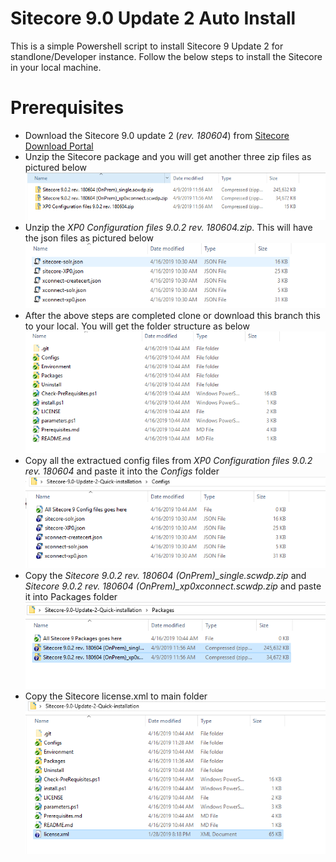 
# Sitecore 9.0 Update 2 Auto Install
This is a simple Powershell script to install Sitecore 9 Update 2 for standlone/Developer instance. Follow the below steps to install the Sitecore in your local machine.

# Prerequisites
- Download the Sitecore 9.0 update 2 (*rev. 180604*) from [Sitecore Download Portal](https://dev.sitecore.net/Downloads/Sitecore_Experience_Platform/90/Sitecore_Experience_Platform_90_Update2.aspx)
- Unzip the Sitecore package and you will get another three zip files as pictured below
![Sitecore 9.0 files after unzip](images/sc90-unzip.PNG)
- Unzip the *XP0 Configuration files 9.0.2 rev. 180604.zip*. This will have the json files as pictured below
![Sitecore 9.0 Configuration files](images/sc90-configuration-files.PNG)
- After the above steps are completed clone or download this branch this to your local. You will get the folder structure as below
![Folder Structure](images/Folder-Structure.PNG)
- Copy all the extractued config files from *XP0 Configuration files 9.0.2 rev. 180604* and paste it into the *Configs* folder
![Configs-Folder](images/configs-folder.PNG)
- Copy the *Sitecore 9.0.2 rev. 180604 (OnPrem)_single.scwdp.zip* and *Sitecore 9.0.2 rev. 180604 (OnPrem)_xp0xconnect.scwdp.zip* and paste it into Packages folder
![Packages-Folder](images/Packages-Folder.PNG)
- Copy the Sitecore license.xml to main folder
![license](images/license.PNG)